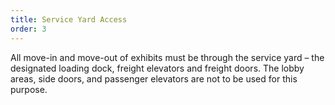 ```yaml
---
title: Service Yard Access
order: 3
---
```


All move-in and move-out of exhibits must be through the service yard – the designated loading dock, freight elevators and freight doors. The lobby areas, side doors, and passenger elevators are not to be used for this purpose.
